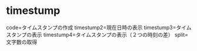 # timestump
code=タイムスタンプの作成
timestump2=現在日時の表示
timestump3=タイムスタンプの表示
timestump4=タイムスタンプの表示（２つの時刻の差）
split=文字数の取得
